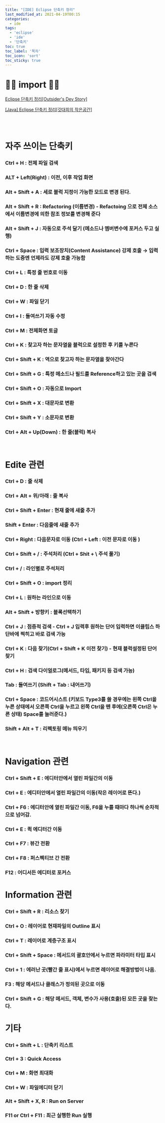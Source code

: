 ```yaml
---
title: "[IDE] Eclipse 단축키 정리"
last_modified_at: 2021-04-19T00:15
categories: 
  - ide
tags: 
  - 'eclipse' 
  - 'ide' 
  - '단축키'
toc: true
toc_label: '목차'
toc_icon: 'sort'
toc_sticky: true
---
```


# 🙆‍♂️ import 🙇‍♂️

[Eclipse 단축키 정리[Outsider's Dev Story]](https://blog.outsider.ne.kr/243)

[[Java] Eclipse 단축키 정리[갓대희의 작은공간]](https://goddaehee.tistory.com/134)

[]()

[]()

[]()

[]()

<br>


<br>


# 자주 쓰이는 단축키

### Ctrl + H : 전체 파일 검색


### ALT + Left(Right) : 이전, 이후 작업 화면



### Alt + Shift + A : 세로 블럭 지정이 가능한 모드로 변경 된다.



### Alt + Shift + R : Refactoring (이름변경) - Refactoing 으로 전체 소스에서 이름변경에 의한 참조 정보를 변경해 준다



### Alt + Shift + J : 자동으로 주석 달기 (메소드나 멤버변수에 포커스 두고 실행)



### Ctrl + Space : 입력 보조장치(Content Assistance) 강제 호출 → 입력하는 도중엔 언제라도 강제 호출 가능함



### Ctrl + L : 특정 줄 번호로 이동



### Ctrl + D : 한 줄 삭제



### Ctrl + W : 파일 닫기



### Ctrl + I : 들여쓰기 자동 수정



### Ctrl + M : 전체화면 토글



### Ctrl + K : 찾고자 하는 문자열을 블럭으로 설정한 후 키를 누른다



### Ctrl + Shift + K : 역으로 찾고자 하는 문자열을 찾아간다



### Ctrl + Shift + G : 특정 메소드나 필드를 Reference하고 있는 곳을 검색



### Ctrl + Shift + O : 자동으로 Import



### Ctrl + Shift + X : 대문자로 변환



### Ctrl + Shift + Y : 소문자로 변환



### Ctrl + Alt + Up(Down) : 한 줄(블럭) 복사





<br>




# Edite 관련


### Ctrl + D : 줄 삭제

### Ctrl + Alt + 위/아래 : 줄 복사

### Ctrl + Shift + Enter : 현재 줄에 새줄 추가

### Shift + Enter : 다음줄에 새줄 추가

### Ctrl + Right : 다음문자로 이동 (Ctrl + Left : 이전 문자로 이동 )

### Ctrl + Shift + / : 주석처리 (Ctrl + Shit + \ 주석 풀기)

### Ctrl + / : 라인별로 주석처리

### Ctrl + Shift + O : import 정리

### Ctrl + L : 원하는 라인으로 이동

### Alt + Shift + 방향키 : 블록선택하기

### Ctrl + J : 점증적 검색 - Ctrl + J 입력후 원하는 단어 입력하면 이클립스 하단바에 찍히고 바로 검색 가능

### Ctrl + K : 다음 찾기(Ctrl + Shift + K 이전 찾기)  - 현재 블럭설정된 단어 찾기

### Ctrl + H : 검색 다이얼로그(메서드, 타입, 패키지 등 검색 가능)

### Tab : 들여쓰기 (Shift + Tab : 내어쓰기)

### Ctrl + Space : 코드어시스트 (키보드 Type3를 쓸 경우에는 왼쪽 Ctrl을 누른 상태에서 오른쪽 Ctrl을 누르고 왼쪽 Ctrl을 뗀 후에(오른쪽 Ctrl은 누른 상태) Space를 눌러준다.)

### Shift + Alt + T : 리펙토링 메뉴 띄우기

<br>

# Navigation 관련

### Ctrl + Shift + E : 에디터안에서 열린 파일간의 이동

### Ctrl + E : 에디터안에서 열린 파일간의 이동(작은 레이어로 뜬다.)

### Ctrl + F6 : 에디터안에 열린 파일간 이동, F6을 누를 때마다 하나씩 순차적으로 넘어감.

### Ctrl + E : 퀵 에디터간 이동

### Ctrl + F7 : 뷰간 전환

### Ctrl + F8 : 퍼스펙티브 간 전환

### F12 : 어디서든 에디터로 포커스

# Information 관련

### Ctrl + Shift + R : 리소스 찾기

### Ctrl + O : 레이어로 현재파일의 Outline 표시

### Ctrl + T : 레이어로 계층구조 표시

### Ctrl + Shift  + Space : 메서드의 괄호안에서 누르면 파라미터 타입 표시

### Ctrl + 1 : 에러난 곳(빨간 줄 표시)에서 누르면 레이어로 해결방법이 나옴.

### F3 : 해당 메서드나 클래스가 정의된 곳으로 이동

### Ctrl + Shift + G : 해당 메서드, 객체, 변수가 사용(호출)된 모든 곳을 찾는다.

# 기타

### Ctrl + Shift + L : 단축키 리스트
### Ctrl + 3 : Quick Access
### Ctrl + M : 화면 최대화
### Ctrl + W : 파일에디터 닫기
### Alt + Shift + X, R : Run on Server
### F11 or Ctrl + F11 : 최근 실행한 Run 실행